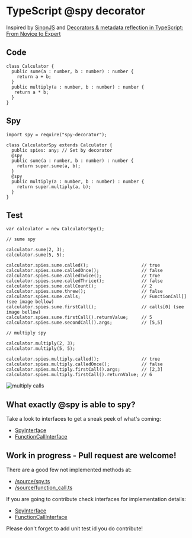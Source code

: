# TypeScript @spy decorator

Inspired by [SinonJS](http://sinonjs.org/) and [Decorators & metadata reflection in TypeScript: From Novice to Expert](http://blog.wolksoftware.com/decorators-reflection-javascript-typescript)

## Code
```
class Calculator {
  public sume(a : number, b : number) : number {
    return a + b;
  }
  public multiply(a : number, b : number) : number {
   return a * b;
  }
}
```
## Spy

```
import spy = require("spy-decorator");

class CalculatorSpy extends Calculator {
  public spies: any; // Set by decorator
  @spy
  public sume(a : number, b : number) : number {
    return super.sume(a, b);
  }
  @spy
  public multiply(a : number, b : number) : number {
    return super.multiply(a, b);
  }
}
```
## Test
```
var calculator = new CalculatorSpy();

// sume spy

calculator.sume(2, 3);
calculator.sume(5, 5);

calculator.spies.sume.called();                    // true
calculator.spies.sume.calledOnce();                // false
calculator.spies.sume.calledTwice();               // true
calculator.spies.sume.calledThrice();              // false
calculator.spies.sume.callCount();                 // 2
calculator.spies.sume.threw();                     // false
calculator.spies.sume.calls;                       // FunctionCall[] (see image bellow)
calculator.spies.sume.firstCall();                 // calls[0] (see image bellow)
calculator.spies.sume.firstCall().returnValue;     // 5
calculator.spies.sume.secondCall().args;           // [5,5]

// multiply spy

calculator.multiply(2, 3);
calculator.multiply(5, 5);

calculator.spies.multiply.called();                // true
calculator.spies.multiply.calledOnce();            // false
calculator.spies.multiply.firstCall().args;        // [2,3]
calculator.spies.multiply.firstCall().returnValue; // 6
```
![multiply calls](https://upload.wikimedia.org/wikipedia/commons/a/a3/Multiply_calls.png)

## What exactly @spy is able to spy?
Take a look to interfaces to get a sneak peek of what's coming:
- [SpyInterface](https://github.com/remojansen/typescript-spy-decorator/tree/master/source/spy.d.ts)
- [FunctionCallInterface](https://github.com/remojansen/typescript-spy-decorator/tree/master/source/function_call.d.ts)


## Work in progress - Pull request are welcome!

There are a good few not implemented methods at:
- [/source/spy.ts](https://github.com/remojansen/typescript-spy-decorator/tree/master/source/spy.ts)
- [/source/function_call.ts](https://github.com/remojansen/typescript-spy-decorator/tree/master/source/function_call.ts)

If you are going to contribute check interfaces for implementation details:
- [SpyInterface](https://github.com/remojansen/typescript-spy-decorator/tree/master/source/spy.d.ts)
- [FunctionCallInterface](https://github.com/remojansen/typescript-spy-decorator/tree/master/source/function_call.d.ts)

Please don't forget to add unit test id you do contribute!
